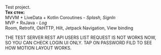 Test project.<br>
<b>Тех стек:</b> <br>
MVVM + LiveData + Kotlin Coroutines - <i>Splash, SignIn</i><br>
MVP + RxJava - <i>Log</i><br>
Room, Retrofit, OkHTTP, Hilt, Jetpack Navigation, View binding<br>
 
THE TEST SERVER REST API USERS LIST REQUEST IS NOT WORKS NOW, SO YOU CAN CHECK LOGIN UI ONLY. TAP ON PASSWORD FILD TO SEE HOW MOTION LAYOUT WORKS.
